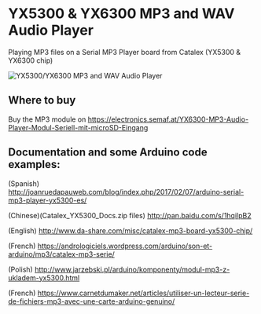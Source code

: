 # YX5300 & YX6300 MP3 and WAV Audio Player
Playing MP3 files on a Serial MP3 Player board from Catalex (YX5300 & YX6300 chip)

![YX5300/YX6300 MP3 and WAV Audio Player](https://cdn.semaf.at/media/image/product/2429/sm/yx6300-mp3-audio-player-modul-seriell-mit-microsd-eingang.jpg)

## Where to buy
Buy the MP3 module on https://electronics.semaf.at/YX6300-MP3-Audio-Player-Modul-Seriell-mit-microSD-Eingang

## Documentation and some Arduino code examples:

(Spanish)
http://joanruedapauweb.com/blog/index.php/2017/02/07/arduino-serial-mp3-player-yx5300-es/

(Chinese)(Catalex_YX5300_Docs.zip files)
http://pan.baidu.com/s/1hqilpB2

(English)
http://www.da-share.com/misc/catalex-mp3-board-yx5300-chip/

(French)
https://andrologiciels.wordpress.com/arduino/son-et-arduino/mp3/catalex-mp3-serie/

(Polish)
http://www.jarzebski.pl/arduino/komponenty/modul-mp3-z-ukladem-yx5300.html

(French)
https://www.carnetdumaker.net/articles/utiliser-un-lecteur-serie-de-fichiers-mp3-avec-une-carte-arduino-genuino/
